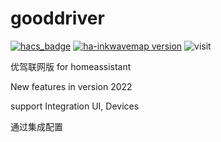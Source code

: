 # gooddriver
[![hacs_badge](https://img.shields.io/badge/Home-Assistant-%23049cdb)](https://www.home-assistant.io/)
[![ha-inkwavemap version](https://img.shields.io/badge/gooddriver-2022.6.12-blue.svg)](https://github.com/dscao/gooddriver)
![visit](https://visitor-badge.glitch.me/badge?page_id=dscao.gooddriver&left_text=visit)


 优驾联网版 for homeassistant
 
New features in version 2022

support Integration UI, Devices

通过集成配置
